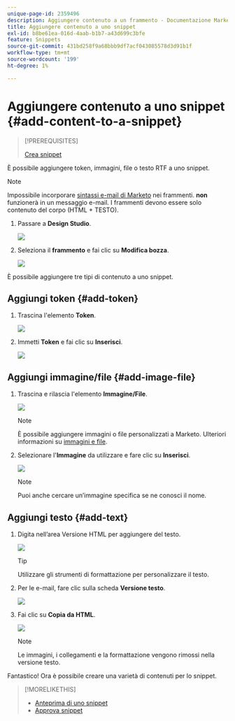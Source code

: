 ```yaml
---
unique-page-id: 2359496
description: Aggiungere contenuto a un frammento - Documentazione Marketo - Documentazione del prodotto
title: Aggiungere contenuto a uno snippet
exl-id: b8be61ea-016d-4aab-b1b7-a43d699c3bfe
feature: Snippets
source-git-commit: 431bd258f9a68bbb9df7acf043085578d3d91b1f
workflow-type: tm+mt
source-wordcount: '199'
ht-degree: 1%

---
```


# Aggiungere contenuto a uno snippet {#add-content-to-a-snippet}

>[!PREREQUISITES]
>
>[Crea snippet](/help/marketo/product-docs/personalization/segmentation-and-snippets/snippets/create-a-snippet.md)

È possibile aggiungere token, immagini, file o testo RTF a uno snippet.

>[!NOTE]
>
>Impossibile incorporare [sintassi e-mail di Marketo](/help/marketo/product-docs/email-marketing/general/email-editor-2/email-template-syntax.md) nei frammenti. **non** funzionerà in un messaggio e-mail. I frammenti devono essere solo contenuto del corpo (HTML + TESTO).

1. Passare a **Design Studio**.

   ![](assets/designstudio-2.png)

1. Seleziona il **frammento** e fai clic su **Modifica bozza**.

   ![](assets/image2014-9-16-9-3a34-3a58.png)

È possibile aggiungere tre tipi di contenuto a uno snippet.

## Aggiungi token {#add-token}

1. Trascina l&#39;elemento **Token**.

   ![](assets/image2014-9-16-9-3a35-3a8.png)

1. Immetti **Token** e fai clic su **Inserisci**.

   ![](assets/image2014-9-16-9-3a35-3a16.png)

## Aggiungi immagine/file {#add-image-file}

1. Trascina e rilascia l&#39;elemento **Immagine/File**.

   ![](assets/image2014-9-16-9-3a35-3a25.png)

   >[!NOTE]
   >
   >È possibile aggiungere immagini o file personalizzati a Marketo. Ulteriori informazioni su [immagini e file](/help/marketo/product-docs/demand-generation/images-and-files/add-images-and-files-to-marketo.md).

1. Selezionare l&#39;**Immagine** da utilizzare e fare clic su **Inserisci**.

   ![](assets/image2014-9-16-9-3a35-3a33.png)

   >[!NOTE]
   >
   >Puoi anche cercare un’immagine specifica se ne conosci il nome.

## Aggiungi testo {#add-text}

1. Digita nell’area Versione HTML per aggiungere del testo.

   ![](assets/image2014-9-16-9-3a35-3a43.png)

   >[!TIP]
   >
   >Utilizzare gli strumenti di formattazione per personalizzare il testo.

1. Per le e-mail, fare clic sulla scheda **Versione testo**.

   ![](assets/image2014-9-16-9-3a35-3a51.png)

1. Fai clic su **Copia da HTML**.

   ![](assets/image2014-9-16-9-3a35-3a59.png)

   >[!NOTE]
   >
   >Le immagini, i collegamenti e la formattazione vengono rimossi nella versione testo.

Fantastico! Ora è possibile creare una varietà di contenuti per lo snippet.

>[!MORELIKETHIS]
>
>* [Anteprima di uno snippet](/help/marketo/product-docs/personalization/segmentation-and-snippets/snippets/preview-a-snippet.md)
>* [Approva snippet](/help/marketo/product-docs/personalization/segmentation-and-snippets/snippets/approve-a-snippet.md)
